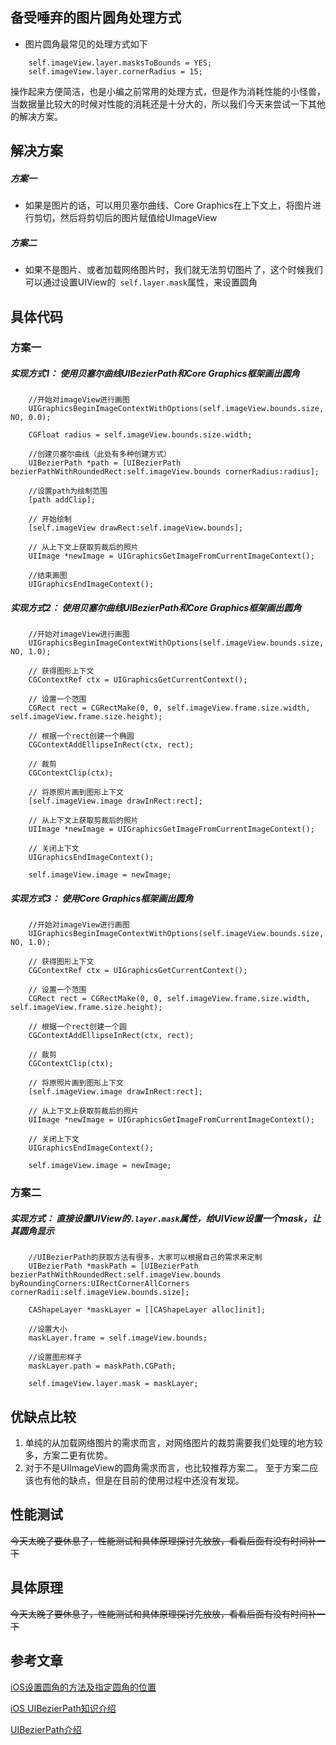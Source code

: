 ## 备受唾弃的图片圆角处理方式
* 图片圆角最常见的处理方式如下
```
    self.imageView.layer.masksToBounds = YES;
    self.imageView.layer.cornerRadius = 15;
```
操作起来方便简洁，也是小编之前常用的处理方式，但是作为消耗性能的小怪兽，当数据量比较大的时候对性能的消耗还是十分大的，所以我们今天来尝试一下其他的解决方案。

## 解决方案
##### 方案一
* 如果是图片的话，可以用贝塞尔曲线、Core Graphics在上下文上，将图片进行剪切，然后将剪切后的图片赋值给UImageView 

##### 方案二
* 如果不是图片、或者加载网络图片时，我们就无法剪切图片了，这个时候我们可以通过设置UIView的``` self.layer.mask```属性，来设置圆角

## 具体代码
### 方案一
##### 实现方式1： 使用贝塞尔曲线UIBezierPath和Core Graphics框架画出圆角
```
    //开始对imageView进行画图
    UIGraphicsBeginImageContextWithOptions(self.imageView.bounds.size, NO, 0.0);
    
    CGFloat radius = self.imageView.bounds.size.width;
    
    //创建贝塞尔曲线（此处有多种创建方式）
    UIBezierPath *path = [UIBezierPath bezierPathWithRoundedRect:self.imageView.bounds cornerRadius:radius];
    
    //设置path为绘制范围
    [path addClip];
    
    // 开始绘制
    [self.imageView drawRect:self.imageView.bounds];
    
    // 从上下文上获取剪裁后的照片
    UIImage *newImage = UIGraphicsGetImageFromCurrentImageContext();
    
    //结束画图
    UIGraphicsEndImageContext();

```
##### 实现方式2： 使用贝塞尔曲线UIBezierPath和Core Graphics框架画出圆角
```
    //开始对imageView进行画图
    UIGraphicsBeginImageContextWithOptions(self.imageView.bounds.size, NO, 1.0);
    
    // 获得图形上下文
    CGContextRef ctx = UIGraphicsGetCurrentContext();
    
    // 设置一个范围
    CGRect rect = CGRectMake(0, 0, self.imageView.frame.size.width, self.imageView.frame.size.height);
    
    // 根据一个rect创建一个椭圆
    CGContextAddEllipseInRect(ctx, rect);
    
    // 裁剪
    CGContextClip(ctx);
    
    // 将原照片画到图形上下文
    [self.imageView.image drawInRect:rect];
    
    // 从上下文上获取剪裁后的照片
    UIImage *newImage = UIGraphicsGetImageFromCurrentImageContext();
    
    // 关闭上下文
    UIGraphicsEndImageContext();
    
    self.imageView.image = newImage;
```

##### 实现方式3： 使用Core Graphics框架画出圆角
```
    //开始对imageView进行画图
    UIGraphicsBeginImageContextWithOptions(self.imageView.bounds.size, NO, 1.0);
    
    // 获得图形上下文
    CGContextRef ctx = UIGraphicsGetCurrentContext();
    
    // 设置一个范围
    CGRect rect = CGRectMake(0, 0, self.imageView.frame.size.width, self.imageView.frame.size.height);
    
    // 根据一个rect创建一个圆
    CGContextAddEllipseInRect(ctx, rect);
    
    // 裁剪
    CGContextClip(ctx);
    
    // 将原照片画到图形上下文
    [self.imageView.image drawInRect:rect];
    
    // 从上下文上获取剪裁后的照片
    UIImage *newImage = UIGraphicsGetImageFromCurrentImageContext();
    
    // 关闭上下文
    UIGraphicsEndImageContext();
    
    self.imageView.image = newImage;
```

### 方案二
##### 实现方式： 直接设置UIView的``` .layer.mask ```属性，给UIView设置一个mask，让其圆角显示
```
    //UIBezierPath的获取方法有很多，大家可以根据自己的需求来定制
    UIBezierPath *maskPath = [UIBezierPath bezierPathWithRoundedRect:self.imageView.bounds byRoundingCorners:UIRectCornerAllCorners cornerRadii:self.imageView.bounds.size];
    
    CAShapeLayer *maskLayer = [[CAShapeLayer alloc]init];
    
    //设置大小
    maskLayer.frame = self.imageView.bounds;
    
    //设置图形样子
    maskLayer.path = maskPath.CGPath;
    
    self.imageView.layer.mask = maskLayer;
```

## 优缺点比较
1.  单纯的从加载网络图片的需求而言，对网络图片的裁剪需要我们处理的地方较多，方案二更有优势。
2.  对于不是UIImageView的圆角需求而言，也比较推荐方案二。
至于方案二应该也有他的缺点，但是在目前的使用过程中还没有发现。

## 性能测试
~~今天太晚了要休息了，性能测试和具体原理探讨先放放，看看后面有没有时间补一下~~

## 具体原理
~~今天太晚了要休息了，性能测试和具体原理探讨先放放，看看后面有没有时间补一下~~

## 参考文章
 [iOS设置圆角的方法及指定圆角的位置](https://www.cnblogs.com/weiming4219/p/7680715.html)
 
 [iOS UIBezierPath知识介绍](https://www.cnblogs.com/breezemist/p/3487770.html)
 
[UIBezierPath介绍](https://www.jianshu.com/p/6c9aa9c5dd68)



